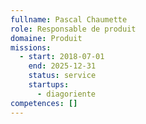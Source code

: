 ```yaml
---
fullname: Pascal Chaumette
role: Responsable de produit
domaine: Produit
missions:
  - start: 2018-07-01
    end: 2025-12-31
    status: service
    startups:
      - diagoriente
competences: []
---
```

